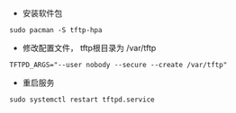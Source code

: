 
* 安装软件包

```shell
sudo pacman -S tftp-hpa
```

* 修改配置文件， tftp根目录为 /var/tftp

```/etc/conf.d/tftd
TFTPD_ARGS="--user nobody --secure --create /var/tftp"
```

* 重启服务

```
sudo systemctl restart tftpd.service
```